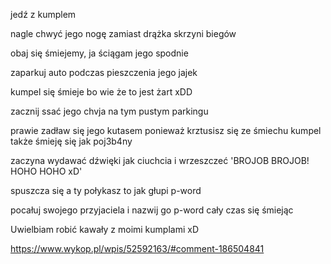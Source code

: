 jedź z kumplem

nagle chwyć jego nogę zamiast drążka skrzyni biegów

obaj się śmiejemy, ja ściągam jego spodnie

zaparkuj auto podczas pieszczenia jego jajek

kumpel się śmieje bo wie że to jest żart xDD

zacznij ssać jego chvja na tym pustym parkingu

prawie zadław się jego kutasem ponieważ krztusisz się ze śmiechu
kumpel także śmieję się jak poj3b4ny

zaczyna wydawać dźwięki jak ciuchcia i wrzeszczeć 'BROJOB BROJOB! HOHO HOHO xD'

spuszcza się a ty połykasz to jak głupi p-word

pocałuj swojego przyjaciela i nazwij go p-word cały czas się śmiejąc

Uwielbiam robić kawały z moimi kumplami xD

https://www.wykop.pl/wpis/52592163/#comment-186504841
